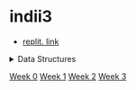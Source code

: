 # indii3
- [replit. link](https://replit.com/@DaneVestal/Dane#.replit)
<details>
<summary>Data Structures</summary>
<br>
<img width="1020" alt="Screen Shot 2022-03-07 at 8 48 44 AM" src="https://user-images.githubusercontent.com/72890070/157079407-b998a98e-3dca-4973-828b-4a5dda12914d.png">
</details>

[Week 0](docs/Week%200)
[Week 1](docs/Week%201)
[Week 2](docs/Week%202)
[Week 3](docs/Week%203)
